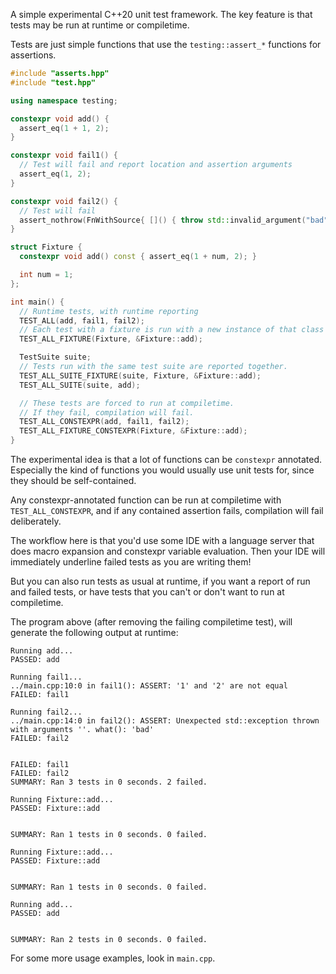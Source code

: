 A simple experimental C++20 unit test framework. The key feature is that tests may be run at runtime or compiletime.

Tests are just simple functions that use the `testing::assert_*` functions for assertions.
```C++
#include "asserts.hpp"
#include "test.hpp"

using namespace testing;

constexpr void add() { 
  assert_eq(1 + 1, 2); 
}

constexpr void fail1() {
  // Test will fail and report location and assertion arguments
  assert_eq(1, 2);
}

constexpr void fail2() {
  // Test will fail
  assert_nothrow(FnWithSource{ []() { throw std::invalid_argument("bad"); }}); 
}

struct Fixture {
  constexpr void add() const { assert_eq(1 + num, 2); }

  int num = 1;
};

int main() {
  // Runtime tests, with runtime reporting
  TEST_ALL(add, fail1, fail2);
  // Each test with a fixture is run with a new instance of that class
  TEST_ALL_FIXTURE(Fixture, &Fixture::add); 

  TestSuite suite; 
  // Tests run with the same test suite are reported together.
  TEST_ALL_SUITE_FIXTURE(suite, Fixture, &Fixture::add);
  TEST_ALL_SUITE(suite, add);

  // These tests are forced to run at compiletime.
  // If they fail, compilation will fail.
  TEST_ALL_CONSTEXPR(add, fail1, fail2);
  TEST_ALL_FIXTURE_CONSTEXPR(Fixture, &Fixture::add);
}
```

The experimental idea is that a lot of functions can be `constexpr` annotated. Especially the kind of functions you would usually use unit tests for, since they should be self-contained.

Any constexpr-annotated function can be run at compiletime with `TEST_ALL_CONSTEXPR`, and if any contained assertion fails, compilation will fail deliberately. 

The workflow here is that you'd use some IDE with a language server that does macro expansion and constexpr variable evaluation. Then your IDE will immediately underline failed tests as you are writing them!

But you can also run tests as usual at runtime, if you want a report of run and failed tests, or have tests that you can't or don't want to run at compiletime.

The program above (after removing the failing compiletime test), will generate the following output at runtime:
```
Running add...
PASSED: add

Running fail1...
../main.cpp:10:0 in fail1(): ASSERT: '1' and '2' are not equal
FAILED: fail1

Running fail2...
../main.cpp:14:0 in fail2(): ASSERT: Unexpected std::exception thrown with arguments ''. what(): 'bad'
FAILED: fail2


FAILED: fail1
FAILED: fail2
SUMMARY: Ran 3 tests in 0 seconds. 2 failed.

Running Fixture::add...
PASSED: Fixture::add


SUMMARY: Ran 1 tests in 0 seconds. 0 failed.

Running Fixture::add...
PASSED: Fixture::add


SUMMARY: Ran 1 tests in 0 seconds. 0 failed.

Running add...
PASSED: add


SUMMARY: Ran 2 tests in 0 seconds. 0 failed.
```

For some more usage examples, look in `main.cpp`.
